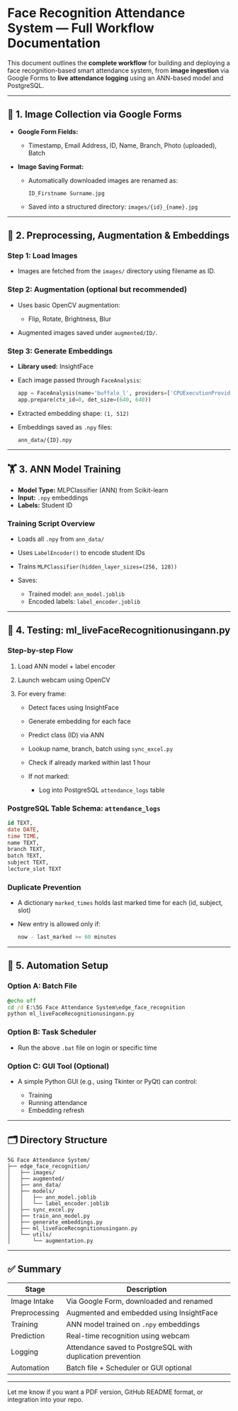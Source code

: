 # Face Recognition Attendance System — Full Workflow Documentation

This document outlines the **complete workflow** for building and deploying a face recognition-based smart attendance system, from **image ingestion** via Google Forms to **live attendance logging** using an ANN-based model and PostgreSQL.

---

## 📁 1. Image Collection via Google Forms

* **Google Form Fields:**

  * Timestamp, Email Address, ID, Name, Branch, Photo (uploaded), Batch

* **Image Saving Format:**

  * Automatically downloaded images are renamed as:

    ```
    ID_Firstname Surname.jpg
    ```
  * Saved into a structured directory: `images/{id}_{name}.jpg`

---

## 🧠 2. Preprocessing, Augmentation & Embeddings

### Step 1: Load Images

* Images are fetched from the `images/` directory using filename as ID.

### Step 2: Augmentation (optional but recommended)

* Uses basic OpenCV augmentation:

  * Flip, Rotate, Brightness, Blur
* Augmented images saved under `augmented/ID/`.

### Step 3: Generate Embeddings

* **Library used:** InsightFace
* Each image passed through `FaceAnalysis`:

  ```python
  app = FaceAnalysis(name='buffalo_l', providers=['CPUExecutionProvider'])
  app.prepare(ctx_id=0, det_size=(640, 640))
  ```
* Extracted embedding shape: `(1, 512)`
* Embeddings saved as `.npy` files:

  ```
  ann_data/{ID}.npy
  ```

---

## 🏋️ 3. ANN Model Training

* **Model Type:** MLPClassifier (ANN) from Scikit-learn
* **Input:** `.npy` embeddings
* **Labels:** Student ID

### Training Script Overview

* Loads all `.npy` from `ann_data/`
* Uses `LabelEncoder()` to encode student IDs
* Trains `MLPClassifier(hidden_layer_sizes=(256, 128))`
* Saves:

  * Trained model: `ann_model.joblib`
  * Encoded labels: `label_encoder.joblib`

---

## 🧪 4. Testing: ml\_liveFaceRecognitionusingann.py

### Step-by-step Flow

1. Load ANN model + label encoder
2. Launch webcam using OpenCV
3. For every frame:

   * Detect faces using InsightFace
   * Generate embedding for each face
   * Predict class (ID) via ANN
   * Lookup name, branch, batch using `sync_excel.py`
   * Check if already marked within last 1 hour
   * If not marked:

     * Log into PostgreSQL `attendance_logs` table

### PostgreSQL Table Schema: `attendance_logs`

```sql
id TEXT,
date DATE,
time TIME,
name TEXT,
branch TEXT,
batch TEXT,
subject TEXT,
lecture_slot TEXT
```

### Duplicate Prevention

* A dictionary `marked_times` holds last marked time for each (id, subject, slot)
* New entry is allowed only if:

  ```python
  now - last_marked >= 60 minutes
  ```

---

## 🧾 5. Automation Setup

### Option A: Batch File

```bat
@echo off
cd /d E:\5G Face Attendance System\edge_face_recognition
python ml_liveFaceRecognitionusingann.py
```

### Option B: Task Scheduler

* Run the above `.bat` file on login or specific time

### Option C: GUI Tool (Optional)

* A simple Python GUI (e.g., using Tkinter or PyQt) can control:

  * Training
  * Running attendance
  * Embedding refresh

---

## 🗂️ Directory Structure

```
5G Face Attendance System/
├── edge_face_recognition/
│   ├── images/
│   ├── augmented/
│   ├── ann_data/
│   ├── models/
│   │   ├── ann_model.joblib
│   │   └── label_encoder.joblib
│   ├── sync_excel.py
│   ├── train_ann_model.py
│   ├── generate_embeddings.py
│   ├── ml_liveFaceRecognitionusingann.py
│   └── utils/
│       └── augmentation.py
```

---

## ✅ Summary

| Stage         | Description                                                |
| ------------- | ---------------------------------------------------------- |
| Image Intake  | Via Google Form, downloaded and renamed                    |
| Preprocessing | Augmented and embedded using InsightFace                   |
| Training      | ANN model trained on `.npy` embeddings                     |
| Prediction    | Real-time recognition using webcam                         |
| Logging       | Attendance saved to PostgreSQL with duplication prevention |
| Automation    | Batch file + Scheduler or GUI optional                     |

---

Let me know if you want a PDF version, GitHub README format, or integration into your repo.
